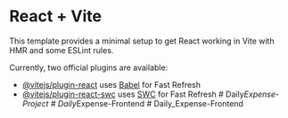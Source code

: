 # React + Vite

This template provides a minimal setup to get React working in Vite with HMR and some ESLint rules.

Currently, two official plugins are available:

- [@vitejs/plugin-react](https://github.com/vitejs/vite-plugin-react/blob/main/packages/plugin-react/README.md) uses [Babel](https://babeljs.io/) for Fast Refresh
- [@vitejs/plugin-react-swc](https://github.com/vitejs/vite-plugin-react-swc) uses [SWC](https://swc.rs/) for Fast Refresh
#   D a i l y _ E x p e n s e - P r o j e c t  
 #   D a i l y _ E x p e n s e - F r o n t e n d  
 #   D a i l y _ E x p e n s e - F r o n t e n d  
 